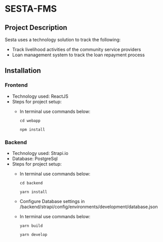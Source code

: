 # SESTA-FMS

## Project Description
Sesta uses a technology solution to track the following:
* Track livelihood activities of the community service providers
* Loan management system to track the loan repayment process 

## Installation
### Frontend
- Technology used: ReactJS
- Steps for project setup:
  - In terminal use commands below:
  
    ``` cd webapp ```
    
    ``` npm install ```
    
### Backend
- Technology used: Strapi.io
- Database: PostgreSql
- Steps for project setup:
  - In terminal use commands below:
  
    ``` cd backend ```
    
    ``` yarn install ```
    
  - Configure Database settings in /backend/strapi/config/environments/development/database.json 
  - In terminal use commands below:
  
    ``` yarn build ```
    
    ``` yarn develop ```
